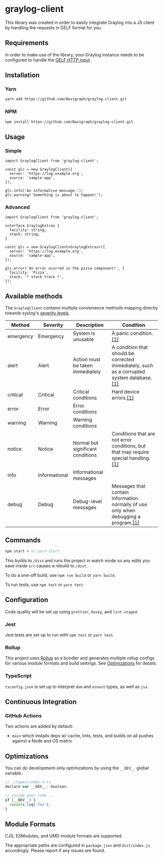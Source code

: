# graylog-client

This library was created in order to easily integrate Graylog into a JS client by handling the requests in GELF format for you.

## Requirements

In order to make use of the library, your Graylog instance needs to be configured to handle the [GELF HTTP input](https://docs.graylog.org/en/4.1/pages/sending/gelf.html#gelf-via-http).

## Installation

### Yarn

```bash
yarn add https://github.com/Navigraph/graylog-client.git
```

### NPM

```bash
npm install https://github.com/Navigraph/graylog-client.git
```

## Usage

### Simple

```tsx
import GraylogClient from 'graylog-client';

const glc = new GraylogClient({
  server: 'https://log.example.org',
  source: 'sample-app',
});

glc.info('An informative message.');
glc.warning('Something is about to happen!');
```

### Advanced

```tsx
import GraylogClient from 'graylog-client';

interface GraylogExtras {
  facility: string;
  stack: string;
}

const glc = new GraylogClient<GraylogExtras>({
  server: 'https://log.example.org',
  source: 'sample-app',
});

glc.error('An error ocurred in the pizza component!', {
  facility: 'Pizza',
  stack: '* stack trace *',
});
```

## Available methods

The `GraylogClient` contains multiple convenience methods mapping directly towards syslog's [severity levels](https://en.wikipedia.org/wiki/Syslog#Severity_level).

| Method    | Severity      | Description                       | Condition                                                                                                                                                          |
| --------- | ------------- | --------------------------------- | ------------------------------------------------------------------------------------------------------------------------------------------------------------------ |
| emergency | Emergency     | System is unusable                | A panic condition.[[1]](https://pubs.opengroup.org/onlinepubs/009695399/functions/syslog.html)                                                                     |
| alert     | Alert         | Action must be taken immediately  | A condition that should be corrected immediately, such as a corrupted system database.[[1]](https://pubs.opengroup.org/onlinepubs/009695399/functions/syslog.html) |
| critical  | Critical      | Critical conditions               | Hard device errors.[[1]](https://pubs.opengroup.org/onlinepubs/009695399/functions/syslog.html)                                                                    |
| error     | Error         | Error conditions                  |                                                                                                                                                                    |
| warning   | Warning       | Warning conditions                |                                                                                                                                                                    |
| notice    | Notice        | Normal but significant conditions | Conditions that are not error conditions, but that may require special handling.[[1]](https://pubs.opengroup.org/onlinepubs/009695399/functions/syslog.html)       |
| info      | Informational | Informational messages            |                                                                                                                                                                    |
| debug     | Debug         | Debug-level messages              | Messages that contain information normally of use only when debugging a program.[[1]](https://pubs.opengroup.org/onlinepubs/009695399/functions/syslog.html)       |

## Commands

```bash
npm start # or yarn start
```

This builds to `/dist` and runs the project in watch mode so any edits you save inside `src` causes a rebuild to `/dist`.

To do a one-off build, use `npm run build` or `yarn build`.

To run tests, use `npm test` or `yarn test`.

## Configuration

Code quality will be set up using `prettier`, `husky`, and `lint-staged`.

### Jest

Jest tests are set up to run with `npm test` or `yarn test`.

### Rollup

This project uses [Rollup](https://rollupjs.org) as a bundler and generates multiple rollup configs for various module formats and build settings. See [Optimizations](#optimizations) for details.

### TypeScript

`tsconfig.json` is set up to interpret `dom` and `esnext` types, as well as `jsx`.

## Continuous Integration

### GitHub Actions

Two actions are added by default:

- `main` which installs deps w/ cache, lints, tests, and builds on all pushes against a Node and OS matrix

## Optimizations

You can do development-only optimizations by using the `__DEV__` global variable.

```js
// ./types/index.d.ts
declare var __DEV__: boolean;

// inside your code...
if (__DEV__) {
  console.log('foo');
}
```

## Module Formats

CJS, ESModules, and UMD module formats are supported.

The appropriate paths are configured in `package.json` and `dist/index.js` accordingly. Please report if any issues are found.
